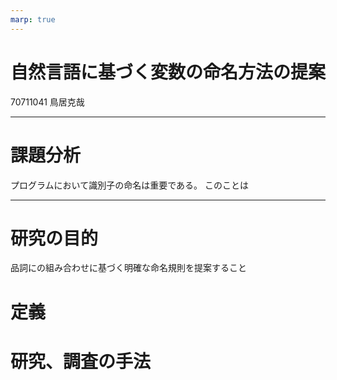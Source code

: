 ```yaml
---
marp: true
---
```


# 自然言語に基づく変数の命名方法の提案
70711041
鳥居克哉

---

# 課題分析
プログラムにおいて識別子の命名は重要である。
このことは

---

# 研究の目的
品詞にの組み合わせに基づく明確な命名規則を提案すること


# 定義

# 研究、調査の手法

